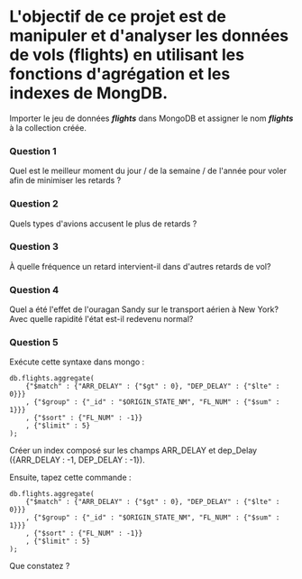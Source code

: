 # L'objectif de ce projet est de manipuler et d'analyser les données de vols (flights) en utilisant les fonctions d'agrégation et les indexes de MongDB. #

Importer le jeu de données ***flights*** dans MongoDB et assigner le nom ***flights*** à la collection créée.

### Question 1 ###

Quel est le meilleur moment du jour / de la semaine / de l'année pour voler afin de minimiser les retards ?

### Question 2 ###

Quels types d'avions accusent le plus de retards ? 


### Question 3 ###

À quelle fréquence un retard intervient-il dans d'autres retards de vol?

### Question 4 ###

Quel a été l'effet de l'ouragan Sandy sur le transport aérien à New York? Avec quelle rapidité l'état est-il redevenu normal?

### Question 5 ###

Exécute cette syntaxe dans mongo :

```
db.flights.aggregate(
    {"$match" : {"ARR_DELAY" : {"$gt" : 0}, "DEP_DELAY" : {"$lte" : 0}}} 
    , {"$group" : {"_id" : "$ORIGIN_STATE_NM", "FL_NUM" : {"$sum" : 1}}}
    , {"$sort" : {"FL_NUM" : -1}}
    , {"$limit" : 5}
);
```

Créer un index composé sur les champs ARR_DELAY et dep_Delay ({ARR_DELAY : -1, DEP_DELAY : -1}). 

Ensuite, tapez cette commande :

```
db.flights.aggregate(
    {"$match" : {"ARR_DELAY" : {"$gt" : 0}, "DEP_DELAY" : {"$lte" : 0}}} 
    , {"$group" : {"_id" : "$ORIGIN_STATE_NM", "FL_NUM" : {"$sum" : 1}}}
    , {"$sort" : {"FL_NUM" : -1}}
    , {"$limit" : 5}
);
```
Que constatez ?
